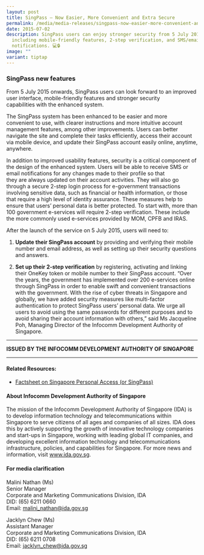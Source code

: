 ```yaml
---
layout: post
title: SingPass — Now Easier, More Convenient and Extra Secure
permalink: /media/media-releases/singpass-now-easier-more-convenient-and-extra-secure/
date: 2015-07-02
description: SingPass users can enjoy stronger security from 5 July 2015,
  including mobile-friendly features, 2-step verification, and SMS/email
  notifications. 💻🔒
image: ""
variant: tiptap
---
```

<h3>SingPass new features</h3>
<p>From 5 July 2015 onwards, SingPass users can&nbsp;look forward to&nbsp;an
improved user interface, mobile-friendly features and stronger security
capabilities&nbsp;with the enhanced system.</p>
<p>The SingPass system has&nbsp;been enhanced&nbsp;to be easier and more
convenient&nbsp;to use, with&nbsp;clearer&nbsp;instructions and more intuitive
account management features, among other improvements. Users can better
navigate the site and complete their tasks efficiently, access their account
via mobile device, and update their SingPass account easily online, anytime,
anywhere.</p>
<p>In addition to improved usability features, security is a critical component
of the design of the enhanced system. Users will be able to receive SMS
or email notifications for any changes made to their profile so that they&nbsp;are&nbsp;always&nbsp;updated&nbsp;on
their account activities. They will also go through a secure 2-step login
process for e-government transactions involving sensitive data, such as
financial or health information, or those that require a high level of
identity assurance. These measures help to ensure that users’&nbsp;personal&nbsp;data
is better protected. To start with, more than 100 government e-services
will require 2-step verification. These include the more commonly used
e-services provided by MOM, CPFB and IRAS.</p>
<p>After the launch of the service on 5 July 2015, users will need to:</p>
<ol data-tight="true" class="tight">
<li>
<p><strong>Update their SingPass account</strong>&nbsp;by providing and verifying
their mobile number and email address, as well as&nbsp;setting up their
security questions and answers.</p>
</li>
<li>
<p><strong>Set up their 2-step verification</strong>&nbsp;by registering,
activating and linking their OneKey token or mobile number to their SingPass
account. “Over the years, the government has implemented over 200 e-services
online through SingPass&nbsp;in order to&nbsp;enable swift and convenient
transactions with the government. With the rise of cyber threats in Singapore
and globally, we have added security measures like multi-factor authentication
to protect SingPass users’&nbsp;personal&nbsp;data. We urge all users to
avoid using the same passwords for different purposes and to avoid sharing
their account information with others,” said Ms Jacqueline Poh, Managing
Director of the Infocomm Development Authority of Singapore.</p>
</li>
</ol>
<hr>
<p><strong>ISSUED BY THE INFOCOMM DEVELOPMENT AUTHORITY OF SINGAPORE</strong>
</p>
<hr>
<h4>Related Resources:</h4>
<ul data-tight="true" class="tight">
<li>
<p><a href="/files/media/media-releases/Factsheet_on_Singapore_Personal_Access__or_SingPass_.pdf" rel="noopener noreferrer nofollow" target="_blank">Factsheet on Singapore Personal Access (or SingPass)</a>
</p>
</li>
</ul>
<h4>About Infocomm Development Authority of Singapore</h4>
<p>The mission of the Infocomm Development Authority of Singapore (IDA) is
to develop information technology and telecommunications within Singapore
to serve citizens of all ages and companies of all sizes. IDA does this
by actively supporting the growth of innovative technology companies and
start-ups in Singapore, working with leading global IT companies, and developing
excellent information technology and telecommunications infrastructure,
policies, and capabilities for Singapore. For more news and information,
visit <a href="https://www.tech.gov.sg/files/media/media-releases/2015/07/SingPass%20Factsheet%20%20Briefing%202%20Julypdf.pdf" rel="noopener noreferrer nofollow" target="_blank">www.ida.gov.sg</a>.</p>
<h4>For media clarification</h4>
<p>Malini Nathan (Ms)
<br>Senior Manager
<br>Corporate and Marketing Communications Division, IDA
<br>DID: (65) 6211 0660
<br>Email: <a href="https://www.tech.gov.sg/files/media/media-releases/2015/07/SingPass%20Factsheet%20%20Briefing%202%20Julypdf.pdf" rel="noopener noreferrer nofollow" target="_blank">malini_nathan@ida.gov.sg</a>
</p>
<p>Jacklyn Chew (Ms)
<br>Assistant Manager
<br>Corporate and Marketing Communications Division, IDA
<br>DID: (65) 6211 0708
<br>Email: <a href="https://www.tech.gov.sg/files/media/media-releases/2015/07/SingPass%20Factsheet%20%20Briefing%202%20Julypdf.pdf" rel="noopener noreferrer nofollow" target="_blank">jacklyn_chew@ida.gov.sg</a>
</p>
<p></p>